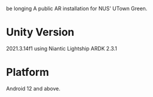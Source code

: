be longing
A public AR installation for NUS' UTown Green.

# Unity Version
2021.3.14f1
using Niantic Lightship ARDK 2.3.1

# Platform
Android 12 and above.
